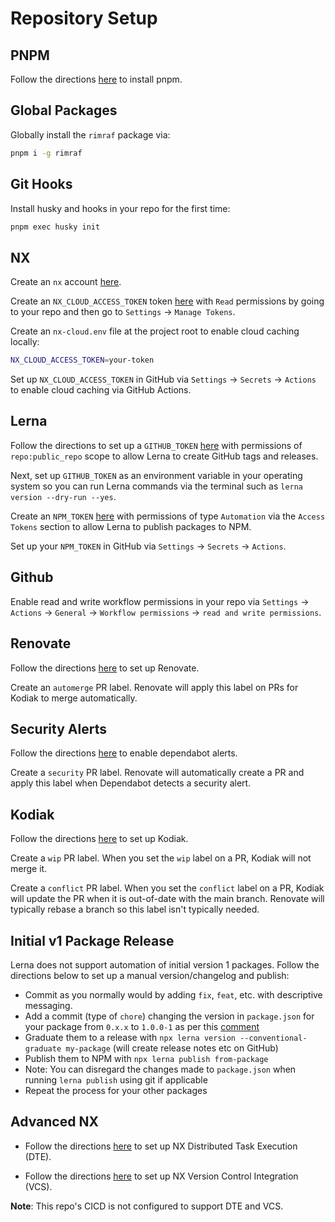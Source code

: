 # Repository Setup

## PNPM

Follow the directions [here](https://pnpm.io/installation) to install pnpm.

## Global Packages

Globally install the `rimraf` package via:

```bash
pnpm i -g rimraf
```

## Git Hooks

Install husky and hooks in your repo for the first time:

```bash
pnpm exec husky init
```

## NX

Create an `nx` account [here](https://cloud.nx.app/).

Create an `NX_CLOUD_ACCESS_TOKEN` token [here](https://cloud.nx.app/) with `Read` permissions by going to your repo and then go to `Settings` -> `Manage Tokens`.

Create an `nx-cloud.env` file at the project root to enable cloud caching locally:

```bash
NX_CLOUD_ACCESS_TOKEN=your-token
```

Set up `NX_CLOUD_ACCESS_TOKEN` in GitHub via `Settings` -> `Secrets` -> `Actions` to enable cloud caching via GitHub Actions.

## Lerna

Follow the directions to set up a `GITHUB_TOKEN` [here](https://github.com/lerna-lite/lerna-lite/blob/main/packages/version/README.md#remote-client-auth-tokens) with permissions of `repo:public_repo` scope to allow Lerna to create GitHub tags and releases.

Next, set up `GITHUB_TOKEN` as an environment variable in your operating system so you can run Lerna commands via the terminal such as `lerna version --dry-run --yes`.

Create an `NPM_TOKEN` [here](https://www.npmjs.com) with permissions of type `Automation` via the `Access Tokens` section to allow Lerna to publish packages to NPM.

Set up your `NPM_TOKEN` in GitHub via `Settings` -> `Secrets` -> `Actions`.

## Github

Enable read and write workflow permissions in your repo via `Settings` -> `Actions` -> `General` -> `Workflow permissions` -> `read and write permissions`.

## Renovate

Follow the directions [here](https://github.com/renovatebot/tutorial) to set up Renovate.

Create an `automerge` PR label. Renovate will apply this label on PRs for Kodiak to merge automatically.

## Security Alerts

Follow the directions [here](https://docs.github.com/en/code-security/dependabot/dependabot-alerts/configuring-dependabot-alerts#enabling-or-disabling-dependabot-alerts-for-new-repositories) to enable dependabot alerts.

Create a `security` PR label. Renovate will automatically create a PR and apply this label when Dependabot detects a security alert.

## Kodiak

Follow the directions [here](https://kodiakhq.com/docs/quickstart) to set up Kodiak.

Create a `wip` PR label. When you set the `wip` label on a PR, Kodiak will not merge it.

Create a `conflict` PR label. When you set the `conflict` label on a PR, Kodiak will update the PR when it is out-of-date with the main branch. Renovate will typically rebase a branch so this label isn't typically needed.

## Initial v1 Package Release

Lerna does not support automation of initial version 1 packages. Follow the directions below to set up a manual version/changelog and publish:

- Commit as you normally would by adding `fix`, `feat`, etc. with descriptive messaging.
- Add a commit (type of `chore`) changing the version in `package.json` for your package from `0.x.x` to `1.0.0-1` as per this [comment](https://github.com/lerna/lerna/pull/2486#discussion_r389792137)
- Graduate them to a release with `npx lerna version --conventional-graduate my-package` (will create release notes etc on GitHub)
- Publish them to NPM with `npx lerna publish from-package`
- Note: You can disregard the changes made to `package.json` when running `lerna publish` using git if applicable
- Repeat the process for your other packages

## Advanced NX

- Follow the directions [here](https://nx.dev/nx-cloud/recipes/set-up/monorepo-ci-github-actions#distributed-task-execution-with-nx-cloud) to set up NX Distributed Task Execution (DTE).

- Follow the directions [here](https://nx.dev/ci/recipes/source-control-integration/github) to set up NX Version Control Integration (VCS).

**Note**: This repo's CICD is not configured to support DTE and VCS.
